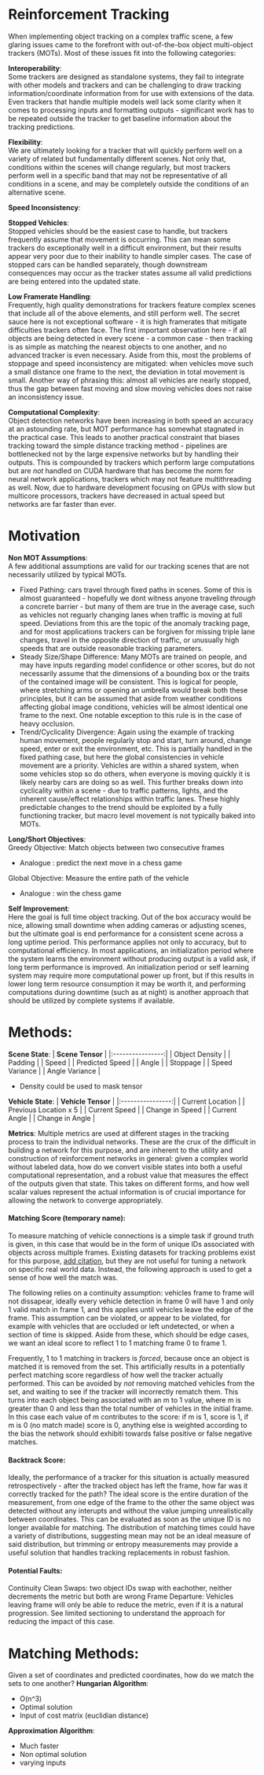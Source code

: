 # Reinforcement Tracking

When implementing object tracking on a complex traffic scene, a few glaring issues came to the forefront with out-of-the-box object multi-object trackers (MOTs).
Most of these issues fit into the following categories:  

**Interoperability**:  
Some trackers are designed as standalone systems, they fail to integrate with other models and trackers and can be challenging to draw tracking information/coordinate
information from for use with extensions of the data. Even trackers that handle multiple models well lack some clarity when it comes to processing inputs and formatting 
outputs - significant work has to be repeated outside the tracker to get baseline information about the tracking predictions.

**Flexibility**:  
We are ultimately looking for a tracker that will quickly perform well on a variety of related but fundamentally different scenes. Not only that, conditions within
the scenes will change regularly, but most trackers perform well in a specific band that may not be representative of all conditions in a scene, and may be completely
outside the conditions of an alternative scene.

**Speed Inconsistency**:  


**Stopped Vehicles**:  
Stopped vehicles should be the easiest case to handle, but trackers frequently assume that movement is occurring. This can mean some trackers do exceptionally well
in a difficult environment, but their results appear very poor due to their inability to handle simpler cases. The case of stopped cars can be handled separately, 
though downstream consequences may occur as the tracker states assume all valid predictions are being entered into the updated state.

**Low Framerate Handling**:  
Frequently, high quality demonstrations for trackers feature complex scenes that include all of the above elements, and still perform well. The secret sauce here is
not exceptional software - it is high framerates that mitigate difficulties trackers often face. The first important observation here - if all objects are being detected
in every scene - a common case - then tracking is as simple as matching the nearest objects to one another, and no advanced tracker is even necessary. Aside from this, most
the problems of stoppage and speed inconsistency are mitigated: when vehicles move such a small distance one frame to the next, the deviation in total movement is small.
Another way of phrasing this: almost all vehicles are nearly stopped, thus the gap between fast moving and slow moving vehicles does not raise an inconsistency issue. 

**Computational Complexity**:  
Object detection networks have been increasing in both speed an accuracy at an astounding rate, but MOT performance has somewhat stagnated in the practical case. This
leads to another practical constraint that biases tracking toward the simple distance tracking method - pipelines are bottlenecked not by the large expensive networks
but by handling their outputs. This is compounded by trackers which perform large computations but are _not_ handled on CUDA hardware that has become the norm for
neural network applications, trackers which may not feature multithreading as well. Now, due to hardware development focusing on GPUs with slow but multicore processors,
trackers have decreased in actual speed but networks are far faster than ever.


# Motivation

**Non MOT Assumptions**:  
A few additional assumptions are valid for our tracking scenes that are not necessarily utilized by typical MOTs.
- Fixed Pathing: cars travel through fixed paths in scenes. Some of this is almost guaranteed - hopefully we dont witness anyone traveling _through_ a concrete barrier - but many of them are true in the average case, such as vehicles not reguarly changing lanes when traffic is moving at full speed. Deviations from this are the topic of the anomaly tracking page, and for most applications trackers can be forgiven for missing triple lane changes, travel in the opposite direction of traffic, or unusually high speeds that are outside reasonable tracking parameters.
- Steady Size/Shape Difference: Many MOTs are trained on people, and may have inputs regarding model confidence or other scores, but do not necessarily assume that the dimensions of a bounding box or the traits of the contained image will be consistent. This is logical for people, where stretching arms or opening an umbrella
would break both these principles, but it can be assumed that aside from weather conditions affecting global image conditions, vehicles will be almost identical one frame to the next. One notable exception to this rule is in the case of heavy occlusion.
- Trend/Cyclicality Divergence: Again using the example of tracking human movement, people regularly stop and start, turn around, change speed, enter or exit the environment, etc. This is partially handled in the fixed pathing case, but here the global consistencies in vehicle movement are a priority. Vehicles are within a shared system, when some vehicles stop so do others, when everyone is moving quickly it is likely nearby cars are doing so as well. This further breaks down into cyclicality within a scene - due to traffic patterns, lights, and the inherent cause/effect relationships within traffic lanes. These highly predictable changes to the trend should be exploited by a fully functioning tracker, but macro level movement is not typically baked into MOTs.

**Long/Short Objectives**:  
Greedy Objective: Match objects between two consecutive frames
- Analogue : predict the next move in a chess game

Global Objective: Measure the entire path of the vehicle
- Analogue : win the chess game

**Self Improvement**:  
Here the goal is full time object tracking. Out of the box accuracy would be nice, allowing small downtime when adding cameras or adjusting scenes, but the ultimate goal is end performance for a consistent scene across a long uptime period. This performance applies not only to accuracy, but to computational efficiency. In most applications, an initialization period where the system learns the environment without producing output is a valid ask, if long term performance is improved. An initialization period or self learning system may require more computational power up front, but if this results in lower long term resource consumption it may be worth it, and performing computations during downtime (such as at night) is another approach that should be utilized by complete systems if available.

# Methods:  
**Scene State**:
| **Scene Tensor** |
|:----------------:|
| Object Density |
| Padding |
| Speed |
| Predicted Speed |
| Angle |
| Stoppage |
| Speed Variance |
| Angle Variance |

- Density could be used to mask tensor

**Vehicle State**:
| **Vehicle Tensor** |
|:----------------:|
| Current Location |
| Previous Location x 5 |
| Current Speed |
| Change in Speed |
| Current Angle |
| Change in Angle |

**Metrics**:
Multiple metrics are used at different stages in the tracking process to train the individual networks. These are the crux of the difficult in building a network for this purpose, and are inherent to the utility and construction of reinforcement networks in general: given a complex world without labeled data, how do we convert visible states into both a useful computational representation, and a robust value that measures the effect of the outputs given that state. This takes on different forms, and how well scalar values represent the actual information is of crucial importance for allowing the network to converge appropriately.

#### Matching Score (temporary name):
To measure matching of vehicle connections is a simple task if ground truth is given, in this case that would be in the form of unique IDs associated with objects across multiple frames. Existing datasets for tracking problems exist for this purpose, [add citation](), but they are not useful for tuning a network on specific real world data. Instead, the following approach is used to get a sense of how well the match was.

The following relies on a continuity assumption: vehicles frame to frame will not dissapear, ideally every vehicle detection in frame 0 will have 1 and only 1 valid match in frame 1, and this applies until vehicles leave the edge of the frame. This assumption can be violated, or appear to be violated, for example with vehicles that are occluded or left undetected, or when a section of time is skipped. Aside from these, which should be edge cases, we want an ideal score to reflect 1 to 1 matching frame 0 to frame 1.

Frequently, 1 to 1 matching in trackers is _forced_, because once an object is matched it is removed from the set. This artificially results in a potentially perfect matching score regardless of how well the tracker actually performed. This can be avoided by _not_ removing matched vehicles from the set, and waiting to see if the tracker will incorrectly rematch them. This turns into each object being associated with an m to 1 value, where m is greater than 0 and less than the total number of vehicles in the initial frame. In this case each value of m contributes to the score: if m is 1, score is 1, if m is 0 (no match made) score is 0, anything else is weighted according to the bias the network should exhibiti towards false positive or false negative matches.

#### Backtrack Score:
Ideally, the performance of a tracker for this situation is actually measured retrospectively - after the tracked object has left the frame, how far was it correctly tracked for the path? The ideal score is the entire duration of the measurement, from one edge of the frame to the other the same object was detected without any interupts and without the value jumping unrealistically between coordinates. This can be evaluated as soon as the unique ID is no longer available for matching. The distribution of matching times could have a variety of distributions, suggesting mean may not be an ideal measure of said distribution, but trimming or entropy measurements may provide a useful solution that handles tracking replacements in robust fashion.


#### Potential Faults:
Continuity
Clean Swaps: two object IDs swap with eachother, neither decrements the metric but both are wrong
Frame Departure: Vehicles leaving frame will only be able to reduce the metric, even if it is a natural progression. See limited sectioning to understand the approach for reducing the impact of this case.

# Matching Methods:
Given a set of coordinates and predicted coordinates, how do we match the sets to one another? 
**Hungarian Algorithm**: 
- O(n^3)
- Optimal solution
- Input of cost matrix (euclidian distance)

**Approximation Algorithm**:
- Much faster
- Non optimal solution
- varying inputs
